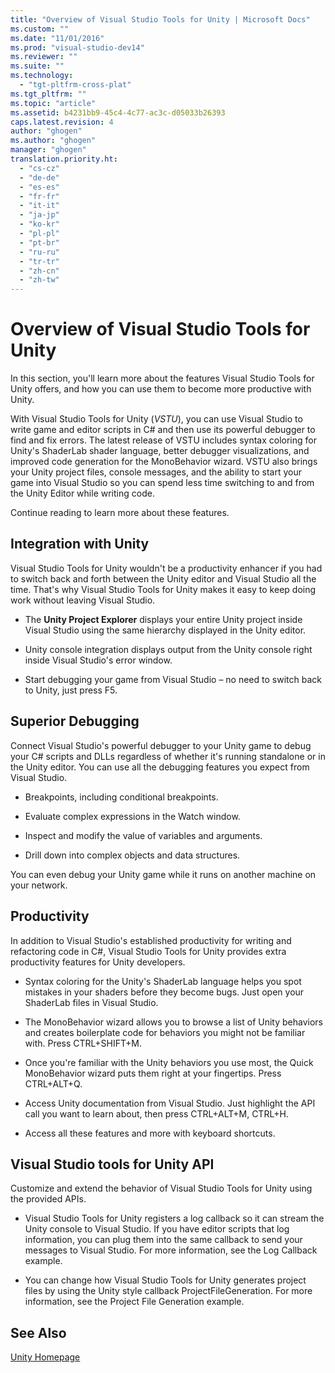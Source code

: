 ```yaml
---
title: "Overview of Visual Studio Tools for Unity | Microsoft Docs"
ms.custom: ""
ms.date: "11/01/2016"
ms.prod: "visual-studio-dev14"
ms.reviewer: ""
ms.suite: ""
ms.technology: 
  - "tgt-pltfrm-cross-plat"
ms.tgt_pltfrm: ""
ms.topic: "article"
ms.assetid: b4231bb9-45c4-4c77-ac3c-d05033b26393
caps.latest.revision: 4
author: "ghogen"
ms.author: "ghogen"
manager: "ghogen"
translation.priority.ht: 
  - "cs-cz"
  - "de-de"
  - "es-es"
  - "fr-fr"
  - "it-it"
  - "ja-jp"
  - "ko-kr"
  - "pl-pl"
  - "pt-br"
  - "ru-ru"
  - "tr-tr"
  - "zh-cn"
  - "zh-tw"
---
```

# Overview of Visual Studio Tools for Unity
In this section, you'll learn more about the features Visual Studio Tools for Unity offers, and how you can use them to become more productive with Unity.  
  
 With Visual Studio Tools for Unity (*VSTU*), you can use Visual Studio to write game and editor scripts in C# and then use its powerful debugger to find and fix errors. The latest release of VSTU includes syntax coloring for Unity's ShaderLab shader language, better debugger visualizations, and improved code generation for the MonoBehavior wizard. VSTU also brings your Unity project files, console messages, and the ability to start your game into Visual Studio so you can spend less time switching to and from the Unity Editor while writing code.  
  
 Continue reading to learn more about these features.  
  
## Integration with Unity  
 Visual Studio Tools for Unity wouldn't be a productivity enhancer if you had to switch back and forth between the Unity editor and Visual Studio all the time. That's why Visual Studio Tools for Unity makes it easy to keep doing work without leaving Visual Studio.  
  
-   The **Unity Project Explorer** displays your entire Unity project inside Visual Studio using the same hierarchy displayed in the Unity editor.  
  
-   Unity console integration displays output from the Unity console right inside Visual Studio's error window.  
  
-   Start debugging your game from Visual Studio – no need to switch back to Unity, just press F5.  
  
## Superior Debugging  
 Connect Visual Studio's powerful debugger to your Unity game to debug your C# scripts and DLLs regardless of whether it's running standalone or in the Unity editor. You can use all the debugging features you expect from Visual Studio.  
  
-   Breakpoints, including conditional breakpoints.  
  
-   Evaluate complex expressions in the Watch window.  
  
-   Inspect and modify the value of variables and arguments.  
  
-   Drill down into complex objects and data structures.  
  
 You can even debug your Unity game while it runs on another machine on your network.  
  
## Productivity  
 In addition to Visual Studio's established productivity for writing and refactoring code in C#, Visual Studio Tools for Unity provides extra productivity features for Unity developers.  
  
-   Syntax coloring for the Unity's ShaderLab language helps you spot mistakes in your shaders before they become bugs. Just open your ShaderLab files in Visual Studio.  
  
-   The MonoBehavior wizard allows you to browse a list of Unity behaviors and creates boilerplate code for behaviors you might not be familiar with. Press CTRL+SHIFT+M.  
  
-   Once you're familiar with the Unity behaviors you use most, the Quick MonoBehavior wizard puts them right at your fingertips. Press CTRL+ALT+Q.  
  
-   Access Unity documentation from Visual Studio. Just highlight the API call you want to learn about, then press CTRL+ALT+M, CTRL+H.  
  
-   Access all these features and more with keyboard shortcuts.  
  
## Visual Studio tools for Unity API  
 Customize and extend the behavior of Visual Studio Tools for Unity using the provided APIs.  
  
-   Visual Studio Tools for Unity registers a log callback so it can stream the Unity console to Visual Studio. If you have editor scripts that log information, you can plug them into the same callback to send your messages to Visual Studio. For more information, see the Log Callback example.  
  
-   You can change how Visual Studio Tools for Unity generates project files by using the Unity style callback ProjectFileGeneration. For more information, see the Project File Generation example.  
  
## See Also  
 [Unity Homepage](http://unity3d.com)